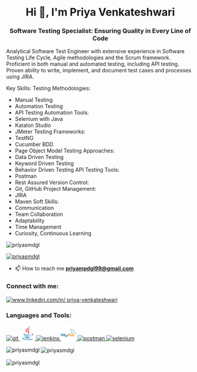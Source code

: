 <h1 align="center">Hi 👋, I'm Priya Venkateshwari</h1>
<h3 align="center">Software Testing Specialist: Ensuring Quality in Every Line of Code</h3>

Analytical Software Test Engineer with extensive experience in Software Testing Life Cycle, Agile methodologies and the Scrum framework. Proficient in both manual and automated testing, including API testing. Proven ability to write, implement, and document test cases and processes using JIRA.

Key Skills:
 Testing Methodologies:
   - Manual Testing
   - Automation Testing
   - API Testing
 Automation Tools:
   - Selenium with Java
   - Katalon Studio
   - JMeter
 Testing Frameworks:
   - TestNG
   - Cucumber BDD
   - Page Object Model
 Testing Approaches:
   - Data Driven Testing
   - Keyword Driven Testing
   - Behavior Driven Testing
 API Testing Tools:
   - Postman
   - Rest Assured
 Version Control:
   - Git, GitHub
 Project Management:
   - JIRA
   - Maven
 Soft Skills:
   - Communication
   - Team Collaboration
   - Adaptability
   - Time Management
   - Curiosity, Continuous Learning

<p align="left"> <img src="https://komarev.com/ghpvc/?username=priyasmdgl&label=Profile%20views&color=0e75b6&style=flat" alt="priyasmdgl" /> </p>

<p align="left"> <a href="https://github.com/ryo-ma/github-profile-trophy"><img src="https://github-profile-trophy.vercel.app/?username=priyasmdgl" alt="priyasmdgl" /></a> </p>

- 📫 How to reach me **priyampdgl99@gmail.com**

<h3 align="left">Connect with me:</h3>
<p align="left">
<a href="https://linkedin.com/in/www.linkedin.com/in/ priya-venkateshwari" target="blank"><img align="center" src="https://raw.githubusercontent.com/rahuldkjain/github-profile-readme-generator/master/src/images/icons/Social/linked-in-alt.svg" alt="www.linkedin.com/in/ priya-venkateshwari" height="30" width="40" /></a>
</p>

<h3 align="left">Languages and Tools:</h3>
<p align="left"> <a href="https://git-scm.com/" target="_blank" rel="noreferrer"> <img src="https://www.vectorlogo.zone/logos/git-scm/git-scm-icon.svg" alt="git" width="40" height="40"/> </a> <a href="https://www.java.com" target="_blank" rel="noreferrer"> <img src="https://raw.githubusercontent.com/devicons/devicon/master/icons/java/java-original.svg" alt="java" width="40" height="40"/> </a> <a href="https://www.jenkins.io" target="_blank" rel="noreferrer"> <img src="https://www.vectorlogo.zone/logos/jenkins/jenkins-icon.svg" alt="jenkins" width="40" height="40"/> </a> <a href="https://www.mysql.com/" target="_blank" rel="noreferrer"> <img src="https://raw.githubusercontent.com/devicons/devicon/master/icons/mysql/mysql-original-wordmark.svg" alt="mysql" width="40" height="40"/> </a> <a href="https://postman.com" target="_blank" rel="noreferrer"> <img src="https://www.vectorlogo.zone/logos/getpostman/getpostman-icon.svg" alt="postman" width="40" height="40"/> </a> <a href="https://www.selenium.dev" target="_blank" rel="noreferrer"> <img src="https://raw.githubusercontent.com/detain/svg-logos/780f25886640cef088af994181646db2f6b1a3f8/svg/selenium-logo.svg" alt="selenium" width="40" height="40"/> </a> </p>

<p><img align="left" src="https://github-readme-stats.vercel.app/api/top-langs?username=priyasmdgl&show_icons=true&locale=en&layout=compact" alt="priyasmdgl" /></p>

<p>&nbsp;<img align="center" src="https://github-readme-stats.vercel.app/api?username=priyasmdgl&show_icons=true&locale=en" alt="priyasmdgl" /></p>

<p><img align="center" src="https://github-readme-streak-stats.herokuapp.com/?user=priyasmdgl&" alt="priyasmdgl" /></p>
